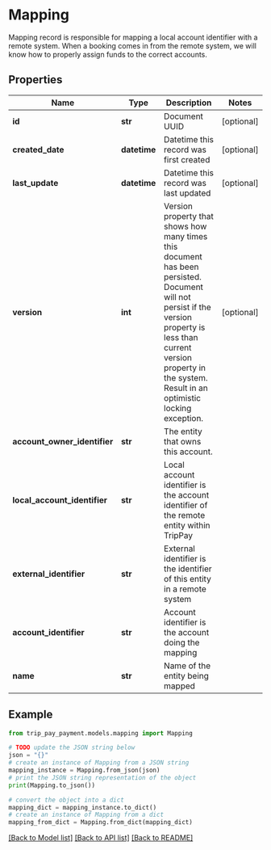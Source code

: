 # Mapping

Mapping record is responsible for mapping a local account identifier with a remote system. When a booking comes in from the remote system, we will know how to properly assign funds to the correct accounts.

## Properties

Name | Type | Description | Notes
------------ | ------------- | ------------- | -------------
**id** | **str** | Document UUID | [optional] 
**created_date** | **datetime** | Datetime this record was first created | [optional] 
**last_update** | **datetime** | Datetime this record was last updated | [optional] 
**version** | **int** | Version property that shows how many times this document has been persisted. Document will not persist if the version property is less than current version property in the system. Result in an optimistic locking exception. | [optional] 
**account_owner_identifier** | **str** | The entity that owns this account. | 
**local_account_identifier** | **str** | Local account identifier is the account identifier of the remote entity within TripPay | 
**external_identifier** | **str** | External identifier is the identifier of this entity in a remote system | 
**account_identifier** | **str** | Account identifier is the account doing the mapping | 
**name** | **str** | Name of the entity being mapped | 

## Example

```python
from trip_pay_payment.models.mapping import Mapping

# TODO update the JSON string below
json = "{}"
# create an instance of Mapping from a JSON string
mapping_instance = Mapping.from_json(json)
# print the JSON string representation of the object
print(Mapping.to_json())

# convert the object into a dict
mapping_dict = mapping_instance.to_dict()
# create an instance of Mapping from a dict
mapping_from_dict = Mapping.from_dict(mapping_dict)
```
[[Back to Model list]](../README.md#documentation-for-models) [[Back to API list]](../README.md#documentation-for-api-endpoints) [[Back to README]](../README.md)


